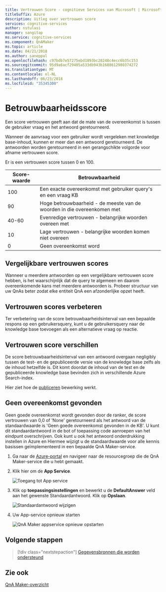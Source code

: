 ```yaml
---
title: Vertrouwen Score - cognitieve Services van Microsoft | Microsoft Docs
titleSuffix: Azure
description: Uitleg over vertrouwen score
services: cognitive-services
author: nstulasi
manager: sangitap
ms.service: cognitive-services
ms.component: QnAMaker
ms.topic: article
ms.date: 04/21/2018
ms.author: saneppal
ms.openlocfilehash: c97bdb7e57275ebd1893bc28248c4ecc6b35c153
ms.sourcegitcommit: 95d9a6acf29405a533db943b1688612980374272
ms.translationtype: MT
ms.contentlocale: nl-NL
ms.lasthandoff: 06/23/2018
ms.locfileid: "35345300"
---
```

# <a name="confidence-score"></a>Betrouwbaarheidsscore

Een score vertrouwen geeft aan dat de mate van de overeenkomst is tussen de gebruiker vraag en het antwoord geretourneerd.

Wanneer de aanvraag voor een gebruiker wordt vergeleken met knowledge base-inhoud, kunnen er meer dan een antwoord geretourneerd. De antwoorden worden geretourneerd in een gerangschikte volgorde voor afname vertrouwen score.

Er is een vertrouwen score tussen 0 en 100.

|Score-waarde|Betrouwbaarheid|
|--|--|
|100|Een exacte overeenkomst met gebruiker query's en een vraag KB|
|90|Hoge betrouwbaarheid - de meeste van de woorden in die overeenkomen met|
|40-60|Evenredige vertrouwen - belangrijke woorden overeen met|
|10|Lage vertrouwen - belangrijke woorden komen niet overeen|
|0|Geen overeenkomst word|


## <a name="similar-confidence-scores"></a>Vergelijkbare vertrouwen scores
Wanneer u meerdere antwoorden op een vergelijkbare vertrouwen score hebben, is het waarschijnlijk dat de query te algemeen en daarom overeenkomende kans met meerdere antwoorden is. Probeer structuur van uw QnAs beter zodat elke entiteit QnA een afzonderlijke opzet heeft.


## <a name="improving-confidence-scores"></a>Vertrouwen scores verbeteren
Ter verbetering van de score betrouwbaarheidsinterval van een bepaalde respons op een gebruikersquery, kunt u de gebruikersquery naar de knowledge base toevoegen als een alternatieve vraag op reactie.
   
## <a name="confidence-score-differences"></a>Vertrouwen score verschillen
De score betrouwbaarheidsinterval van een antwoord overgaan negligibly tussen de test- en de gepubliceerde versie van de knowledge base zelfs als de inhoud hetzelfde is. Dit komt doordat de inhoud van de test en de gepubliceerde knowledge base bevinden zich in verschillende Azure Search-index.

Hier ziet hoe de [publiceren](../How-To/publish-knowledge-base.md) bewerking werkt.


## <a name="no-match-found"></a>Geen overeenkomst gevonden
Geen goede overeenkomst wordt gevonden door de ranker, de score vertrouwen van 0,0 of 'None' geretourneerd als het antwoord van de standaardwaarde is 'Geen goede overeenkomst gevonden in de KB'. U kunt dit standaardantwoord in de bot of toepassing code aanroepen van het eindpunt overschrijven. Ook kunt u ook het antwoord onderdrukking instellen in Azure en Hiermee wijzigt u de standaardwaarde voor alle kennis basissen geïmplementeerd in een bepaalde QnA Maker-service.

1. Ga naar de [Azure-portal](http://portal.azure.com) en navigeer naar de resourcegroep die de QnA Maker-service die u hebt gemaakt.

2. Klik hier om de **App Service**.

    ![Toegang tot App service](../media/qnamaker-concepts-confidencescore/set-default-response.png)

3. Klik op **toepassingsinstellingen** en bewerkt u de **DefaultAnswer** veld aan het gewenste Standaardantwoord. Klik op **Opslaan**.

    ![Standaardantwoord wijzigen](../media/qnamaker-concepts-confidencescore/change-response.png)

4. Uw App-service opnieuw starten

    ![QnA Maker appservice opnieuw opstarten](../media/qnamaker-faq/qnamaker-appservice-restart.png)


## <a name="next-steps"></a>Volgende stappen

> [!div class="nextstepaction"]
> [Gegevensbronnen die worden ondersteund](./data-sources-supported.md)

## <a name="see-also"></a>Zie ook 

[QnA Maker-overzicht](../Overview/overview.md)
